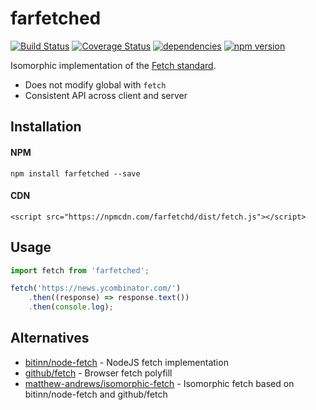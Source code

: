 # farfetched
[![Build Status](https://travis-ci.org/achannarasappa/farfetchd.svg?branch=master)](https://travis-ci.org/achannarasappa/farfetchd) [![Coverage Status](https://coveralls.io/repos/github/achannarasappa/farfetchd/badge.svg?branch=master)](https://coveralls.io/github/achannarasappa/farfetchd?branch=master) [![dependencies](https://david-dm.org/achannarasappa/farfetchd.svg)](https://david-dm.org/achannarasappa/farfetchd.svg) [![npm version](https://badge.fury.io/js/farfetchd.svg)](https://badge.fury.io/js/farfetchd)

Isomorphic implementation of the [Fetch standard](https://fetch.spec.whatwg.org/).

* Does not modify global with `fetch`
* Consistent API across client and server

## Installation
#### NPM
`npm install farfetched --save`
#### CDN
`<script src="https://npmcdn.com/farfetchd/dist/fetch.js"></script>`
## Usage
```js
import fetch from 'farfetched';

fetch('https://news.ycombinator.com/')
    .then((response) => response.text())
    .then(console.log);
```
## Alternatives
* [bitinn/node-fetch](https://github.com/bitinn/node-fetch) - NodeJS fetch implementation
* [github/fetch](https://github.com/github/fetch) - Browser fetch polyfill
* [matthew-andrews/isomorphic-fetch](https://github.com/matthew-andrews/isomorphic-fetch) - Isomorphic fetch based on bitinn/node-fetch and github/fetch